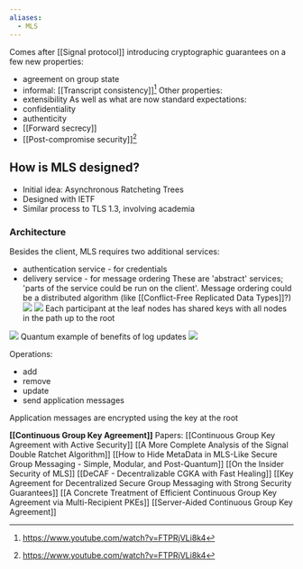 ```yaml
---
aliases:
  - MLS
---
```

Comes after [[Signal protocol]] introducing cryptographic guarantees on a few new properties:
- agreement on group state
- informal: [[Transcript consistency]][^1]
Other properties:
- extensibility
As well as what are now standard expectations:
- confidentiality
- authenticity
- [[Forward secrecy]]
- [[Post-compromise security]][^1]


## How is MLS designed?
- Initial idea: Asynchronous Ratcheting Trees
- Designed with IETF
- Similar process to TLS 1.3, involving academia

### Architecture
Besides the client, MLS requires two additional services:
- authentication service - for credentials
- delivery service - for message ordering
These are 'abstract' services; 'parts of the service could be run on the client'. Message ordering could be a distributed algorithm (like [[Conflict-Free Replicated Data Types]]?)
![](../../../../meri-public/garden/91197746c774eac8b5919f6c49db5b9f.png)
![](../../../../meri-public/garden/305c0b6fed4544af6020cac03f0d5646.png)
Each participant at the leaf nodes has shared keys with all nodes in the path up to the root

![](../../../../meri-public/garden/3016c574d2e8e3aa6d5d4535bb88b7a6.png)
Quantum example of benefits of log updates
![](../../../../meri-public/garden/41ca1105090775e191cce02cebc7451e.png)

Operations:
- add
- remove
- update
- send application messages

Application messages are encrypted using the key at the root

**[[Continuous Group Key Agreement]]**
Papers:
[[Continuous Group Key Agreement with Active Security]]
[[A More Complete Analysis of the Signal Double Ratchet Algorithm]]
[[How to Hide MetaData in MLS-Like Secure Group Messaging - Simple, Modular, and Post-Quantum]]
[[On the Insider Security of MLS]]
[[DeCAF - Decentralizable CGKA with Fast Healing]]
[[Key Agreement for Decentralized Secure Group Messaging with Strong Security Guarantees]]
[[A Concrete Treatment of Efficient Continuous Group Key Agreement via Multi-Recipient PKEs]]
[[Server-Aided Continuous Group Key Agreement]]

[^1]: https://www.youtube.com/watch?v=FTPRjVLi8k4
